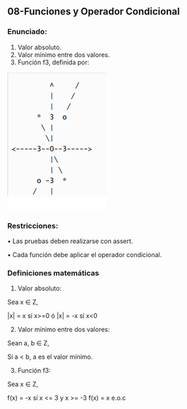 ## 08-Funciones y Operador Condicional

### Enunciado:
1. Valor absoluto.
2. Valor mínimo entre dos valores.
3. Función f3, definida por:


![alt text](https://raw.githubusercontent.com/FlorenciaQz/AED/master/08-Cond/image.png)

### Restricciones:
• Las pruebas deben realizarse con assert.

• Cada función debe aplicar el operador condicional.

### Definiciones matemáticas

1. Valor absoluto: 

  Sea x ∈ Z,

  |x| = x sí x>=0 ó |x| = -x sí x<0

2. Valor mínimo entre dos valores:

Sean a, b ∈ Z,

  Sí a < b, a es el valor mínimo. 

3. Función f3:

Sea x ∈ Z,

f(x) = -x sí x <= 3 y x >= -3 
f(x) = x e.o.c


